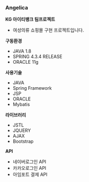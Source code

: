 ### Angelica
**KG 아이티뱅크 팀프로젝트**
- 여성의류 쇼핑몰 구현 프로젝트입니다. 


__구동환경__
- JAVA 1.8
- SPRING 4.3.4 RELEASE
- ORACLE 11g


__사용기술__
- JAVA
- Spring Framework
- JSP
- ORACLE
- Mybatis

__라이브러리__
- JSTL
- JQUERY
- AJAX
- Bootstrap

__API__
- 네이버로그인 API
- 카카오로그인 API
- 아임포트 결제 API



 


